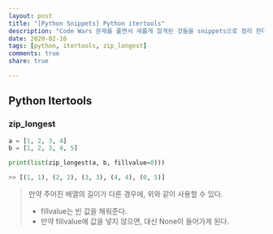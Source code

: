 ```yaml
---
layout: post
title: "[Python Snippets] Python itertools"
description: "Code Wars 문제를 풀면서 새롭게 알게된 것들을 snippets으로 정리 한다."
date: 2020-02-16
tags: [python, itertools, zip_longest]
comments: true
share: true

---
```




## Python Itertools

### zip_longest

```python
a = [1, 2, 3, 4]
b = [1, 2, 3, 4, 5]

print(list(zip_longest(a, b, fillvalue=0)))

>> [(1, 1), (2, 2), (3, 3), (4, 4), (0, 5)]
```



> 만약 주어진 배열의 길이가 다른 경우에, 위와 같이 사용할 수 있다.
>
> * fillvalue는 빈 값을 채워준다.
> * 만약 fillvalue에 값을 넣지 않으면, 대신 None이 들어가게 된다.

